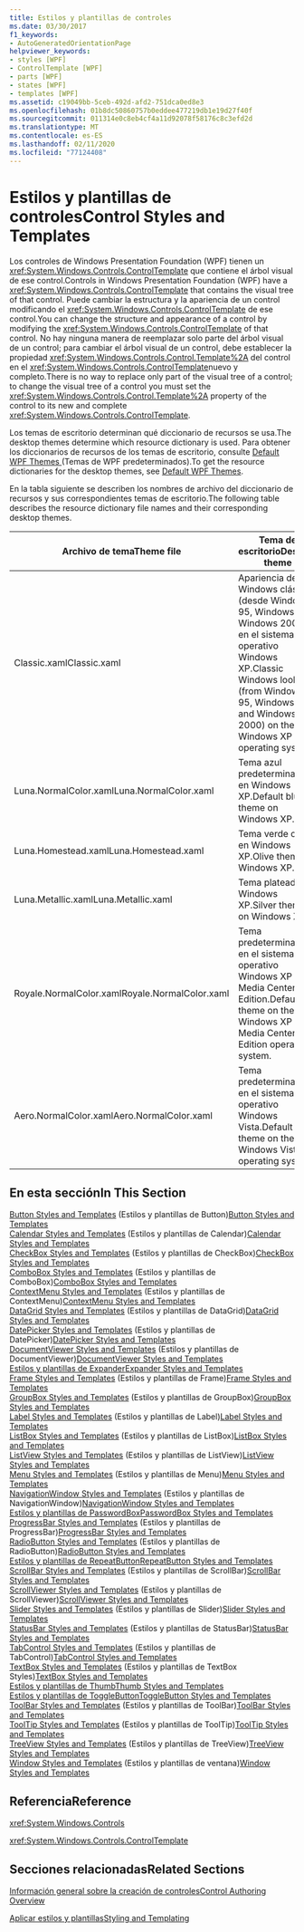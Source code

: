 ```yaml
---
title: Estilos y plantillas de controles
ms.date: 03/30/2017
f1_keywords:
- AutoGeneratedOrientationPage
helpviewer_keywords:
- styles [WPF]
- ControlTemplate [WPF]
- parts [WPF]
- states [WPF]
- templates [WPF]
ms.assetid: c19049bb-5ceb-492d-afd2-751dca0ed8e3
ms.openlocfilehash: 01b8dc50860757b0eddee477219db1e19d27f40f
ms.sourcegitcommit: 011314e0c8eb4cf4a11d92078f58176c8c3efd2d
ms.translationtype: MT
ms.contentlocale: es-ES
ms.lasthandoff: 02/11/2020
ms.locfileid: "77124408"
---
```

# <a name="control-styles-and-templates"></a><span data-ttu-id="bcd62-102">Estilos y plantillas de controles</span><span class="sxs-lookup"><span data-stu-id="bcd62-102">Control Styles and Templates</span></span>
<span data-ttu-id="bcd62-103">Los controles de Windows Presentation Foundation (WPF) tienen un <xref:System.Windows.Controls.ControlTemplate> que contiene el árbol visual de ese control.</span><span class="sxs-lookup"><span data-stu-id="bcd62-103">Controls in Windows Presentation Foundation (WPF) have a <xref:System.Windows.Controls.ControlTemplate> that contains the visual tree of that control.</span></span> <span data-ttu-id="bcd62-104">Puede cambiar la estructura y la apariencia de un control modificando el <xref:System.Windows.Controls.ControlTemplate> de ese control.</span><span class="sxs-lookup"><span data-stu-id="bcd62-104">You can change the structure and appearance of a control by modifying the <xref:System.Windows.Controls.ControlTemplate> of that control.</span></span> <span data-ttu-id="bcd62-105">No hay ninguna manera de reemplazar solo parte del árbol visual de un control; para cambiar el árbol visual de un control, debe establecer la propiedad <xref:System.Windows.Controls.Control.Template%2A> del control en el <xref:System.Windows.Controls.ControlTemplate>nuevo y completo.</span><span class="sxs-lookup"><span data-stu-id="bcd62-105">There is no way to replace only part of the visual tree of a control; to change the visual tree of a control you must set the <xref:System.Windows.Controls.Control.Template%2A> property of the control to its new and complete <xref:System.Windows.Controls.ControlTemplate>.</span></span>  
  
 <span data-ttu-id="bcd62-106">Los temas de escritorio determinan qué diccionario de recursos se usa.</span><span class="sxs-lookup"><span data-stu-id="bcd62-106">The desktop themes determine which resource dictionary is used.</span></span> <span data-ttu-id="bcd62-107">Para obtener los diccionarios de recursos de los temas de escritorio, consulte [Default WPF Themes ](https://github.com/Microsoft/WPF-Samples/tree/master/Graphics/2DTransforms) (Temas de WPF predeterminados).</span><span class="sxs-lookup"><span data-stu-id="bcd62-107">To get the resource dictionaries for the desktop themes, see [Default WPF Themes](https://github.com/Microsoft/WPF-Samples/tree/master/Graphics/2DTransforms).</span></span>  
  
 <span data-ttu-id="bcd62-108">En la tabla siguiente se describen los nombres de archivo del diccionario de recursos y sus correspondientes temas de escritorio.</span><span class="sxs-lookup"><span data-stu-id="bcd62-108">The following table describes the resource dictionary file names and their corresponding desktop themes.</span></span>  
  
|<span data-ttu-id="bcd62-109">Archivo de tema</span><span class="sxs-lookup"><span data-stu-id="bcd62-109">Theme file</span></span>|<span data-ttu-id="bcd62-110">Tema de escritorio</span><span class="sxs-lookup"><span data-stu-id="bcd62-110">Desktop theme</span></span>|  
|----------------|-------------------|  
|<span data-ttu-id="bcd62-111">Classic.xaml</span><span class="sxs-lookup"><span data-stu-id="bcd62-111">Classic.xaml</span></span>|<span data-ttu-id="bcd62-112">Apariencia de Windows clásica (desde Windows 95, Windows 98 y Windows 2000) en el sistema operativo Windows XP.</span><span class="sxs-lookup"><span data-stu-id="bcd62-112">Classic Windows look (from Windows 95, Windows 98, and Windows 2000) on the Windows XP operating system..</span></span>|  
|<span data-ttu-id="bcd62-113">Luna.NormalColor.xaml</span><span class="sxs-lookup"><span data-stu-id="bcd62-113">Luna.NormalColor.xaml</span></span>|<span data-ttu-id="bcd62-114">Tema azul predeterminado en Windows XP.</span><span class="sxs-lookup"><span data-stu-id="bcd62-114">Default blue theme on Windows XP.</span></span>|  
|<span data-ttu-id="bcd62-115">Luna.Homestead.xaml</span><span class="sxs-lookup"><span data-stu-id="bcd62-115">Luna.Homestead.xaml</span></span>|<span data-ttu-id="bcd62-116">Tema verde olivo en Windows XP.</span><span class="sxs-lookup"><span data-stu-id="bcd62-116">Olive theme on Windows XP.</span></span>|  
|<span data-ttu-id="bcd62-117">Luna.Metallic.xaml</span><span class="sxs-lookup"><span data-stu-id="bcd62-117">Luna.Metallic.xaml</span></span>|<span data-ttu-id="bcd62-118">Tema plateado en Windows XP.</span><span class="sxs-lookup"><span data-stu-id="bcd62-118">Silver theme on Windows XP.</span></span>|  
|<span data-ttu-id="bcd62-119">Royale.NormalColor.xaml</span><span class="sxs-lookup"><span data-stu-id="bcd62-119">Royale.NormalColor.xaml</span></span>|<span data-ttu-id="bcd62-120">Tema predeterminado en el sistema operativo Windows XP Media Center Edition.</span><span class="sxs-lookup"><span data-stu-id="bcd62-120">Default theme on the Windows XP Media Center Edition operating system.</span></span>|  
|<span data-ttu-id="bcd62-121">Aero.NormalColor.xaml</span><span class="sxs-lookup"><span data-stu-id="bcd62-121">Aero.NormalColor.xaml</span></span>|<span data-ttu-id="bcd62-122">Tema predeterminado en el sistema operativo Windows Vista.</span><span class="sxs-lookup"><span data-stu-id="bcd62-122">Default theme on the Windows Vista operating system.</span></span>|  
  
## <a name="in-this-section"></a><span data-ttu-id="bcd62-123">En esta sección</span><span class="sxs-lookup"><span data-stu-id="bcd62-123">In This Section</span></span>  
 <span data-ttu-id="bcd62-124">[Button Styles and Templates](button-styles-and-templates.md) (Estilos y plantillas de Button)</span><span class="sxs-lookup"><span data-stu-id="bcd62-124">[Button Styles and Templates](button-styles-and-templates.md)</span></span>  
 <span data-ttu-id="bcd62-125">[Calendar Styles and Templates](calendar-styles-and-templates.md) (Estilos y plantillas de Calendar)</span><span class="sxs-lookup"><span data-stu-id="bcd62-125">[Calendar Styles and Templates](calendar-styles-and-templates.md)</span></span>  
 <span data-ttu-id="bcd62-126">[CheckBox Styles and Templates](checkbox-styles-and-templates.md) (Estilos y plantillas de CheckBox)</span><span class="sxs-lookup"><span data-stu-id="bcd62-126">[CheckBox Styles and Templates](checkbox-styles-and-templates.md)</span></span>  
 <span data-ttu-id="bcd62-127">[ComboBox Styles and Templates](combobox-styles-and-templates.md) (Estilos y plantillas de ComboBox)</span><span class="sxs-lookup"><span data-stu-id="bcd62-127">[ComboBox Styles and Templates](combobox-styles-and-templates.md)</span></span>  
 <span data-ttu-id="bcd62-128">[ContextMenu Styles and Templates](contextmenu-styles-and-templates.md) (Estilos y plantillas de ContextMenu)</span><span class="sxs-lookup"><span data-stu-id="bcd62-128">[ContextMenu Styles and Templates](contextmenu-styles-and-templates.md)</span></span>  
 <span data-ttu-id="bcd62-129">[DataGrid Styles and Templates](datagrid-styles-and-templates.md) (Estilos y plantillas de DataGrid)</span><span class="sxs-lookup"><span data-stu-id="bcd62-129">[DataGrid Styles and Templates](datagrid-styles-and-templates.md)</span></span>  
 <span data-ttu-id="bcd62-130">[DatePicker Styles and Templates](datepicker-styles-and-templates.md) (Estilos y plantillas de DatePicker)</span><span class="sxs-lookup"><span data-stu-id="bcd62-130">[DatePicker Styles and Templates](datepicker-styles-and-templates.md)</span></span>  
 <span data-ttu-id="bcd62-131">[DocumentViewer Styles and Templates](documentviewer-styles-and-templates.md) (Estilos y plantillas de DocumentViewer)</span><span class="sxs-lookup"><span data-stu-id="bcd62-131">[DocumentViewer Styles and Templates](documentviewer-styles-and-templates.md)</span></span>  
 [<span data-ttu-id="bcd62-132">Estilos y plantillas de Expander</span><span class="sxs-lookup"><span data-stu-id="bcd62-132">Expander Styles and Templates</span></span>](expander-styles-and-templates.md)  
 <span data-ttu-id="bcd62-133">[Frame Styles and Templates](frame-styles-and-templates.md) (Estilos y plantillas de Frame)</span><span class="sxs-lookup"><span data-stu-id="bcd62-133">[Frame Styles and Templates](frame-styles-and-templates.md)</span></span>  
 <span data-ttu-id="bcd62-134">[GroupBox Styles and Templates](groupbox-styles-and-templates.md) (Estilos y plantillas de GroupBox)</span><span class="sxs-lookup"><span data-stu-id="bcd62-134">[GroupBox Styles and Templates](groupbox-styles-and-templates.md)</span></span>  
 <span data-ttu-id="bcd62-135">[Label Styles and Templates](label-styles-and-templates.md) (Estilos y plantillas de Label)</span><span class="sxs-lookup"><span data-stu-id="bcd62-135">[Label Styles and Templates](label-styles-and-templates.md)</span></span>  
 <span data-ttu-id="bcd62-136">[ListBox Styles and Templates](listbox-styles-and-templates.md) (Estilos y plantillas de ListBox)</span><span class="sxs-lookup"><span data-stu-id="bcd62-136">[ListBox Styles and Templates](listbox-styles-and-templates.md)</span></span>  
 <span data-ttu-id="bcd62-137">[ListView Styles and Templates](listview-styles-and-templates.md) (Estilos y plantillas de ListView)</span><span class="sxs-lookup"><span data-stu-id="bcd62-137">[ListView Styles and Templates](listview-styles-and-templates.md)</span></span>  
 <span data-ttu-id="bcd62-138">[Menu Styles and Templates](menu-styles-and-templates.md) (Estilos y plantillas de Menu)</span><span class="sxs-lookup"><span data-stu-id="bcd62-138">[Menu Styles and Templates](menu-styles-and-templates.md)</span></span>  
 <span data-ttu-id="bcd62-139">[NavigationWindow Styles and Templates](navigationwindow-styles-and-templates.md) (Estilos y plantillas de NavigationWindow)</span><span class="sxs-lookup"><span data-stu-id="bcd62-139">[NavigationWindow Styles and Templates](navigationwindow-styles-and-templates.md)</span></span>  
 [<span data-ttu-id="bcd62-140">Estilos y plantillas de PasswordBox</span><span class="sxs-lookup"><span data-stu-id="bcd62-140">PasswordBox Styles and Templates</span></span>](passwordbox-styles-and-templates.md)  
 <span data-ttu-id="bcd62-141">[ProgressBar Styles and Templates](progressbar-styles-and-templates.md) (Estilos y plantillas de ProgressBar)</span><span class="sxs-lookup"><span data-stu-id="bcd62-141">[ProgressBar Styles and Templates](progressbar-styles-and-templates.md)</span></span>  
 <span data-ttu-id="bcd62-142">[RadioButton Styles and Templates](radiobutton-styles-and-templates.md) (Estilos y plantillas de RadioButton)</span><span class="sxs-lookup"><span data-stu-id="bcd62-142">[RadioButton Styles and Templates](radiobutton-styles-and-templates.md)</span></span>  
 [<span data-ttu-id="bcd62-143">Estilos y plantillas de RepeatButton</span><span class="sxs-lookup"><span data-stu-id="bcd62-143">RepeatButton Styles and Templates</span></span>](repeatbutton-styles-and-templates.md)  
 <span data-ttu-id="bcd62-144">[ScrollBar Styles and Templates](scrollbar-styles-and-templates.md) (Estilos y plantillas de ScrollBar)</span><span class="sxs-lookup"><span data-stu-id="bcd62-144">[ScrollBar Styles and Templates](scrollbar-styles-and-templates.md)</span></span>  
 <span data-ttu-id="bcd62-145">[ScrollViewer Styles and Templates](scrollviewer-styles-and-templates.md) (Estilos y plantillas de ScrollViewer)</span><span class="sxs-lookup"><span data-stu-id="bcd62-145">[ScrollViewer Styles and Templates](scrollviewer-styles-and-templates.md)</span></span>  
 <span data-ttu-id="bcd62-146">[Slider Styles and Templates](slider-styles-and-templates.md) (Estilos y plantillas de Slider)</span><span class="sxs-lookup"><span data-stu-id="bcd62-146">[Slider Styles and Templates](slider-styles-and-templates.md)</span></span>  
 <span data-ttu-id="bcd62-147">[StatusBar Styles and Templates](statusbar-styles-and-templates.md) (Estilos y plantillas de StatusBar)</span><span class="sxs-lookup"><span data-stu-id="bcd62-147">[StatusBar Styles and Templates](statusbar-styles-and-templates.md)</span></span>  
 <span data-ttu-id="bcd62-148">[TabControl Styles and Templates](tabcontrol-styles-and-templates.md) (Estilos y plantillas de TabControl)</span><span class="sxs-lookup"><span data-stu-id="bcd62-148">[TabControl Styles and Templates](tabcontrol-styles-and-templates.md)</span></span>  
 <span data-ttu-id="bcd62-149">[TextBox Styles and Templates](textbox-styles-and-templates.md) (Estilos y plantillas de TextBox Styles)</span><span class="sxs-lookup"><span data-stu-id="bcd62-149">[TextBox Styles and Templates](textbox-styles-and-templates.md)</span></span>  
 [<span data-ttu-id="bcd62-150">Estilos y plantillas de Thumb</span><span class="sxs-lookup"><span data-stu-id="bcd62-150">Thumb Styles and Templates</span></span>](thumb-styles-and-templates.md)  
 [<span data-ttu-id="bcd62-151">Estilos y plantillas de ToggleButton</span><span class="sxs-lookup"><span data-stu-id="bcd62-151">ToggleButton Styles and Templates</span></span>](togglebutton-styles-and-templates.md)  
 <span data-ttu-id="bcd62-152">[ToolBar Styles and Templates](toolbar-styles-and-templates.md) (Estilos y plantillas de ToolBar)</span><span class="sxs-lookup"><span data-stu-id="bcd62-152">[ToolBar Styles and Templates](toolbar-styles-and-templates.md)</span></span>  
 <span data-ttu-id="bcd62-153">[ToolTip Styles and Templates](tooltip-styles-and-templates.md) (Estilos y plantillas de ToolTip)</span><span class="sxs-lookup"><span data-stu-id="bcd62-153">[ToolTip Styles and Templates](tooltip-styles-and-templates.md)</span></span>  
 <span data-ttu-id="bcd62-154">[TreeView Styles and Templates](treeview-styles-and-templates.md) (Estilos y plantillas de TreeView)</span><span class="sxs-lookup"><span data-stu-id="bcd62-154">[TreeView Styles and Templates](treeview-styles-and-templates.md)</span></span>  
 <span data-ttu-id="bcd62-155">[Window Styles and Templates](window-styles-and-templates.md) (Estilos y plantillas de ventana)</span><span class="sxs-lookup"><span data-stu-id="bcd62-155">[Window Styles and Templates](window-styles-and-templates.md)</span></span>  
  
## <a name="reference"></a><span data-ttu-id="bcd62-156">Referencia</span><span class="sxs-lookup"><span data-stu-id="bcd62-156">Reference</span></span>  
 <xref:System.Windows.Controls>  
  
 <xref:System.Windows.Controls.ControlTemplate>  
  
## <a name="related-sections"></a><span data-ttu-id="bcd62-157">Secciones relacionadas</span><span class="sxs-lookup"><span data-stu-id="bcd62-157">Related Sections</span></span>  
 [<span data-ttu-id="bcd62-158">Información general sobre la creación de controles</span><span class="sxs-lookup"><span data-stu-id="bcd62-158">Control Authoring Overview</span></span>](control-authoring-overview.md)  
  
 [<span data-ttu-id="bcd62-159">Aplicar estilos y plantillas</span><span class="sxs-lookup"><span data-stu-id="bcd62-159">Styling and Templating</span></span>](../../../desktop-wpf/fundamentals/styles-templates-overview.md)
